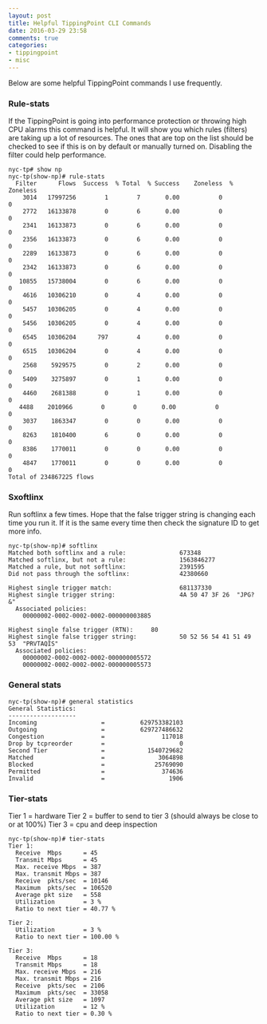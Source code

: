 ```yaml
---
layout: post
title: Helpful TippingPoint CLI Commands
date: 2016-03-29 23:58
comments: true
categories:
- tippingpoint
- misc
---
```

Below are some helpful TippingPoint commands I use frequently.


### Rule-stats
If the TippingPoint is going into performance protection or throwing high CPU alarms this command is helpful. It will show you which rules (filters) are taking up a lot of resources. The ones that are top on the list should be checked to see if this is on by default or manually turned on. Disabling the filter could help performance.

```
nyc-tp# show np
nyc-tp(show-np)# rule-stats
  Filter      Flows  Success  % Total  % Success    Zoneless  % Zoneless
    3014   17997256        1        7       0.00           0           0
    2772   16133878        0        6       0.00           0           0
    2341   16133873        0        6       0.00           0           0
    2356   16133873        0        6       0.00           0           0
    2289   16133873        0        6       0.00           0           0
    2342   16133873        0        6       0.00           0           0
   10855   15738004        0        6       0.00           0           0
    4616   10306210        0        4       0.00           0           0
    5457   10306205        0        4       0.00           0           0
    5456   10306205        0        4       0.00           0           0
    6545   10306204      797        4       0.00           0           0
    6515   10306204        0        4       0.00           0           0
    2568    5929575        0        2       0.00           0           0
    5409    3275897        0        1       0.00           0           0
    4460    2681388        0        1       0.00           0           0
   4488    2010966        0        0       0.00           0           0
    3037    1863347        0        0       0.00           0           0
    8263    1810400        6        0       0.00           0           0
    8386    1770011        0        0       0.00           0           0
    4847    1770011        0        0       0.00           0           0
Total of 234867225 flows
```
 
### Sxoftlinx
Run softlinx a few times. Hope that the false trigger string is changing each time you run it. If it is the same every time then check the signature ID to get more info.


```
nyc-tp(show-np)# softlinx
Matched both softlinx and a rule:               673348
Matched softlinx, but not a rule:               1563846277
Matched a rule, but not softlinx:               2391595
Did not pass through the softlinx:              42380660

Highest single trigger match:                   681137330
Highest single trigger string:                  4A 50 47 3F 26  "JPG?&"
  Associated policies:
    00000002-0002-0002-0002-000000003885

Highest single false trigger (RTN):     80
Highest single false trigger string:            50 52 56 54 41 51 49 53  "PRVTAQIS"
  Associated policies:
    00000002-0002-0002-0002-000000005572
    00000002-0002-0002-0002-000000005573
```



### General stats

``` 
nyc-tp(show-np)# general statistics
General Statistics:
-------------------
Incoming                  =          629753382103
Outgoing                  =          629727486632
Congestion                =                117018
Drop by tcpreorder        =                     0
Second Tier               =            1540729682
Matched                   =               3064898
Blocked                   =              25769090
Permitted                 =                374636
Invalid                   =                  1906
```

### Tier-stats
Tier 1 = hardware
Tier 2 = buffer to send to tier 3 (should always be close to or at 100%)
Tier 3 = cpu and deep inspection

``` 
nyc-tp(show-np)# tier-stats
Tier 1:
  Receive  Mbps      = 45
  Transmit Mbps      = 45
  Max. receive Mbps  = 387
  Max. transmit Mbps = 387
  Receive  pkts/sec  = 10146
  Maximum  pkts/sec  = 106520
  Average pkt size   = 558
  Utilization        = 3 %
  Ratio to next tier = 40.77 %

Tier 2:
  Utilization        = 3 %
  Ratio to next tier = 100.00 %

Tier 3:
  Receive  Mbps      = 18
  Transmit Mbps      = 18
  Max. receive Mbps  = 216
  Max. transmit Mbps = 216
  Receive  pkts/sec  = 2106
  Maximum  pkts/sec  = 33058
  Average pkt size   = 1097
  Utilization        = 12 %
  Ratio to next tier = 0.30 %
```


 


